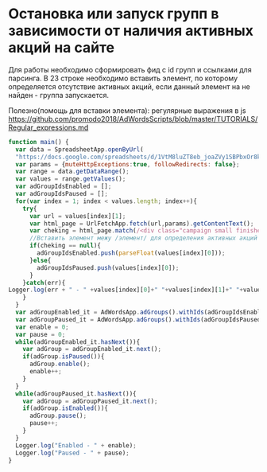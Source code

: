 # Остановка или запуск групп в зависимости от наличия активных акций на сайте

Для работы необходимо сформировать фид с id групп и ссылками для парсинга.
В 23 строке необходимо вставить элемент, по которому определяется отсутствие
активных акций, если данный элемент на не найден - группа запускается.

Полезно(помощь для вставки элемента): регулярные выражения в js
https://github.com/promodo2018/AdWordsScripts/blob/master/TUTORIALS/Regular_expressions.md

```js
function main() {
  var data = SpreadsheetApp.openByUrl(
  "https://docs.google.com/spreadsheets/d/1VtM8luZT8eb_joaZVy1SBPbxOr8kRttwdsQKo34y69o/edit#gid=0");//URL фида
  var params = {muteHttpExceptions:true, followRedirects: false};
  var range = data.getDataRange();
  var values = range.getValues();
  var adGroupIdsEnabled = [];
  var adGroupIdsPaused = [];
  for(var index = 1; index < values.length; index++){
    try{
      var url = values[index][1];
      var html_page = UrlFetchApp.fetch(url,params).getContentText();
      var cheking = html_page.match(/<div class="campaign small finished">/g || []);
      //Вставить элемент межу /элемент/ для определения активных акций
      if(cheking == null){
        adGroupIdsEnabled.push(parseFloat(values[index][0]));
      }else{
        adGroupIdsPaused.push(values[index][0]);
      }
    }catch(err){
Logger.log(err + " - " +values[index][0]+" "+values[index][1]+" "+values[index][2]+" "+values[index][3]);
    }
  }
  var adGroupEnabled_it = AdWordsApp.adGroups().withIds(adGroupIdsEnabled).get();
  var adGroupPaused_it = AdWordsApp.adGroups().withIds(adGroupIdsPaused).get();
  var enable = 0;
  var pause = 0;
  while(adGroupEnabled_it.hasNext()){
    var adGroup = adGroupEnabled_it.next();
    if(adGroup.isPaused()){
      adGroup.enable();
      enable++;
    }
  }
  while(adGroupPaused_it.hasNext()){
    var adGroup = adGroupPaused_it.next();
    if(adGroup.isEnabled()){
      adGroup.pause();
      pause++;
    }
  }
  Logger.log("Enabled - " + enable);
  Logger.log("Paused - " + pause);
}
```
